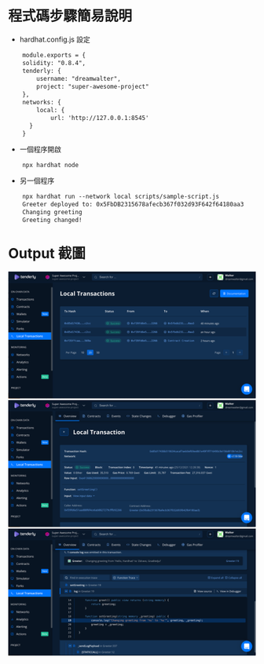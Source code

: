 # 程式碼步驟簡易說明
  - hardhat.config.js 設定
```
    module.exports = {
    solidity: "0.8.4",
    tenderly: {
  		username: "dreamwalter",
  		project: "super-awesome-project"
  	},
    networks: {
  		local: {
  			url: 'http://127.0.0.1:8545'
      }
    }
```
  - 一個程序開啟
```
    npx hardhat node
```
  - 另一個程序　
```
    npx hardhat run --network local scripts/sample-script.js
    Greeter deployed to: 0x5FbDB2315678afecb367f032d93F642f64180aa3
    Changing greeting
    Greeting changed!
```

# Output 截圖
![](./Group_W2_HW_3_1.png)
![](./Group_W2_HW_3_2.png)
![](./Group_W2_HW_3_3.png)
